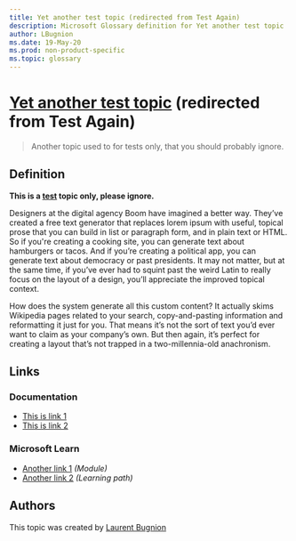 ```yaml
---
title: Yet another test topic (redirected from Test Again)
description: Microsoft Glossary definition for Yet another test topic
author: LBugnion
ms.date: 19-May-20
ms.prod: non-product-specific
ms.topic: glossary
---
```


# [Yet another test topic](/glossary/topic/another-test/test-again) (redirected from Test Again)

> Another topic used to for tests only, that you should probably ignore.

## Definition

**This is a [test](/glossary/topic/test) topic only, please ignore.**

Designers at the digital agency Boom have imagined a better way. They’ve created a free text generator that replaces lorem ipsum with useful, topical prose that you can build in list or paragraph form, and in plain text or HTML. So if you're creating a cooking site, you can generate text about hamburgers or tacos. And if you’re creating a political app, you can generate text about democracy or past presidents. It may not matter, but at the same time, if you’ve ever had to squint past the weird Latin to really focus on the layout of a design, you’ll appreciate the improved topical context.

How does the system generate all this custom content? It actually skims Wikipedia pages related to your search, copy-and-pasting information and reformatting it just for you. That means it’s not the sort of text you’d ever want to claim as your company’s own. But then again, it’s perfect for creating a layout that’s not trapped in a two-millennia-old anachronism.

## Links

### Documentation

- [This is link 1](http://gslb.ch)
- [This is link 2](http://gslb.ch)

### Microsoft Learn

- [Another link 1](http://gslb.ch) *(Module)*
- [Another link 2](http://gslb.ch) *(Learning path)*

## Authors

This topic was created by [Laurent Bugnion](http://twitter.com/@LBugnion)
